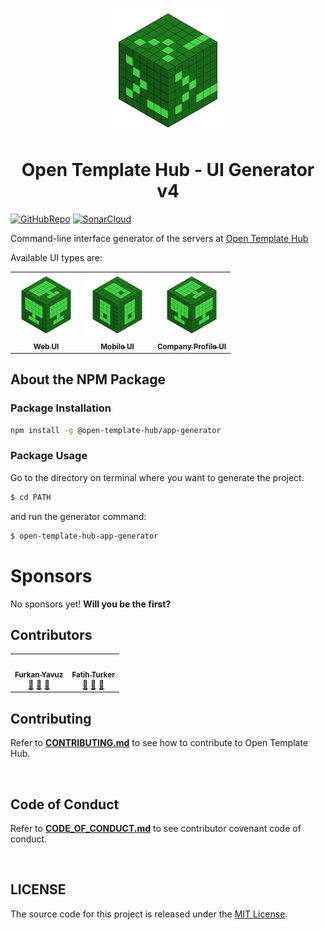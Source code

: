 <p align="center">
  <a href="https://opentemplatehub.com">
    <img src="https://raw.githubusercontent.com/open-template-hub/open-template-hub.github.io/master/assets/logo/generator/server-generator-logo.png" alt="Logo" width=200>
  </a>
</p>

<h1 align="center">
Open Template Hub - UI Generator v4
</h1>

[![GitHubRepo](https://img.shields.io/badge/GitHub-Repository-24292e.svg?style=for-the-badge&logo=github)](https://github.com/open-template-hub/app-generator)
[![SonarCloud](https://img.shields.io/sonar/quality_gate/open-template-hub_app-generator?server=https%3A%2F%2Fsonarcloud.io&label=Sonar%20Cloud&style=for-the-badge&logo=sonarcloud)](https://sonarcloud.io/dashboard?id=open-template-hub_app-generator)

Command-line interface generator of the servers at [Open Template Hub](https://github.com/open-template-hub)

Available UI types are:

<table>
  <tr>
    <td align="center">
      <a href="https://github.com/open-template-hub/web-ui-template">
        <img src="https://raw.githubusercontent.com/open-template-hub/open-template-hub.github.io/master/assets/logo/ui/web-ui-logo.png" width="100px;" alt=""/>
        <br />
        <sub>
          <b>
            Web UI
          </b>
        </sub>
      </a>
    </td>
    <td align="center">
      <a href="https://github.com/open-template-hub/mobile-ui-template">
        <img src="https://raw.githubusercontent.com/open-template-hub/open-template-hub.github.io/master/assets/logo/ui/mobile-ui-logo.png" width="100px;" alt=""/>
        <br />
        <sub>
          <b>
            Mobile UI
          </b>
        </sub>
      </a>
    </td>
    <td align="center">
      <a href="https://github.com/open-template-hub/company-profile-ui-template">
        <img src="https://raw.githubusercontent.com/open-template-hub/open-template-hub.github.io/master/assets/logo/ui/web-ui-logo.png" width="100px;" alt=""/>
        <br />
        <sub>
          <b>
            Company Profile UI
          </b>
        </sub>
      </a>
    </td>
  </tr>
</table>

## About the NPM Package

### Package Installation

```sh
npm install -g @open-template-hub/app-generator
```

### Package Usage

Go to the directory on terminal where you want to generate the project.

```sh
$ cd PATH
```

and run the generator command:

```sh
$ open-template-hub-app-generator
```

# Sponsors

No sponsors yet! **Will you be the first?**

## Contributors

<!-- ALL-CONTRIBUTORS-LIST:START - Do not remove or modify this section -->
<!-- prettier-ignore-start -->
<!-- markdownlint-disable -->
<table>
  <tr>
    <td align="center"><a href="https://github.com/furknyavuz"><img src="https://avatars0.githubusercontent.com/u/2248168?s=460&u=435ef6ade0785a7a135ce56cae751fb3ade1d126&v=4" width="100px;" alt=""/><br /><sub><b>Furkan Yavuz</b></sub></a><br /><a href="https://github.com/open-template-hub/app-generator/issues/created_by/furknyavuz" title="Answering Questions">💬</a> <a href="https://github.com/open-template-hub/app-generator/commits?author=furknyavuz" title="Documentation">📖</a> <a href="https://github.com/open-template-hub/app-generator/pulls?q=is%3Apr+reviewed-by%3Afurknyavuz" title="Reviewed Pull Requests">👀</a></td>
    <td align="center"><a href="https://github.com/fatihturker"><img src="https://avatars1.githubusercontent.com/u/2202179?s=460&u=261b1129e7106c067783cb022ab9999aad833bdc&v=4" width="100px;" alt=""/><br /><sub><b>Fatih Turker</b></sub></a><br /><a href="https://github.com/open-template-hub/app-generator/issues/created_by/fatihturker" title="Answering Questions">💬</a> <a href="https://github.com/open-template-hub/app-generator/commits?author=fatihturker" title="Documentation">📖</a> <a href="https://github.com/open-template-hub/app-generator/pulls?q=is%3Apr+reviewed-by%3Afatihturker" title="Reviewed Pull Requests">👀</a></td>
  </tr>
</table>

<!-- markdownlint-enable -->
<!-- prettier-ignore-end -->
<!-- ALL-CONTRIBUTORS-LIST:END -->

## Contributing

Refer to **[CONTRIBUTING.md](https://github.com/open-template-hub/.github/blob/master/docs/CONTRIBUTING.md)** to see how to contribute to Open Template Hub.

<br/>

## Code of Conduct

Refer to **[CODE_OF_CONDUCT.md](https://github.com/open-template-hub/.github/blob/master/docs/CODE_OF_CONDUCT.md)** to see contributor covenant code of conduct.

<br/>

## LICENSE

The source code for this project is released under the [MIT License](LICENSE).
